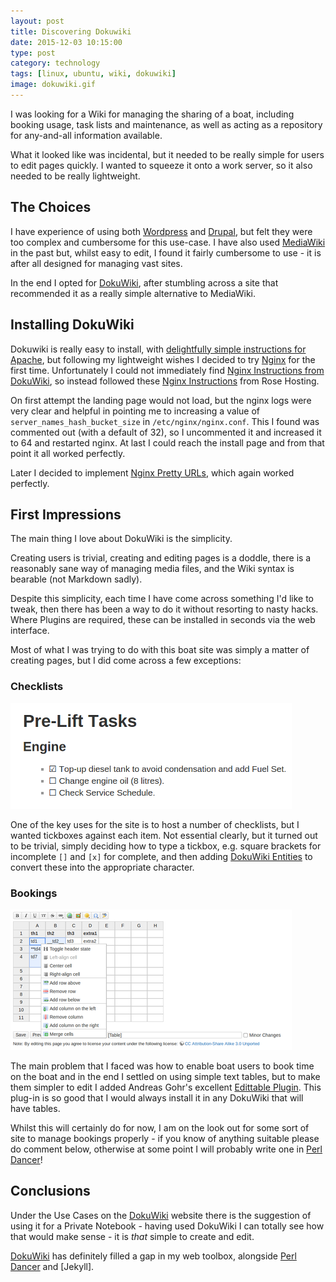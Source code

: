 ```yaml
--- 
layout: post 
title: Discovering Dokuwiki
date: 2015-12-03 10:15:00
type: post 
category: technology
tags: [linux, ubuntu, wiki, dokuwiki]
image: dokuwiki.gif
---
```


I was looking for a Wiki for managing the sharing of a boat, including booking usage, task lists and maintenance, as well as acting as a repository for any-and-all information available. 

What it looked like was incidental, but it needed to be really simple for users to edit pages quickly. 
I wanted to squeeze it onto a work server, so it also needed to be really lightweight.

<!--more-->

The Choices
-----------

I have experience of using both [Wordpress] and [Drupal], but felt they were too complex and cumbersome for this use-case.
I have also used [MediaWiki] in the past but, whilst easy to edit, I found it fairly cumbersome to use - it is after all designed for managing vast sites.

In the end I opted for [DokuWiki], after stumbling across a site that recommended it as a really simple alternative to MediaWiki. 


Installing DokuWiki
-------------------

Dokuwiki is really easy to install, with [delightfully simple instructions for Apache], but following my lightweight wishes I decided to try [Nginx] for the first time.
Unfortunately I could not immediately find [Nginx Instructions from DokuWiki], so instead followed these [Nginx Instructions] from Rose Hosting.

On first attempt the landing page would not load, but the nginx logs were very clear and helpful in pointing me to increasing a value of `server_names_hash_bucket_size` in `/etc/nginx/nginx.conf`. 
This I found was commented out (with a default of 32), so I uncommented it and increased it to 64 and restarted nginx. 
At last I could reach the install page and from that point it all worked perfectly.

Later I decided to implement [Nginx Pretty URLs], which again worked perfectly. 


First Impressions
-----------------

The main thing I love about DokuWiki is the simplicity. 

Creating users is trivial, creating and editing pages is a doddle, there is a reasonably sane way of managing media files, and the Wiki syntax is bearable (not Markdown sadly).

Despite this simplicity, each time I have come across something I'd like to tweak, then there has been a way to do it without resorting to nasty hacks.
Where Plugins are required, these can be installed in seconds via the web interface.

Most of what I was trying to do with this boat site was simply a matter of creating pages, but I did come across a few exceptions:

### Checklists

<img src="/assets/dokuwiki-checklists.png" class="image-left" alt="Example of Checklists">

One of the key uses for the site is to host a number of checklists, but I wanted tickboxes against each item. 
Not essential clearly, but it turned out to be trivial, simply deciding how to type a tickbox, e.g. square brackets for incomplete `[]` and `[x]` for complete, and then adding [DokuWiki Entities] to convert these into the appropriate character.


### Bookings

<img src="/assets/dokuwiki-edittable.png" class="image-right" alt="Edit-table Plugin">

The main problem that I faced was how to enable boat users to book time on the boat and in the end I settled on using simple text tables, but to make them simpler to edit I added Andreas Gohr's excellent [Edittable Plugin].
This plug-in is so good that I would always install it in any DokuWiki that will have tables.

Whilst this will certainly do for now, I am on the look out for some sort of site to manage bookings properly - if you know of anything suitable please do comment below, otherwise at some point I will probably write one in [Perl Dancer]!


Conclusions
-----------

Under the Use Cases on the [DokuWiki] website there is the suggestion of using it for a Private Notebook - having used DokuWiki I can totally see how that would make sense - it is *that* simple to create and edit.

[DokuWiki] has definitely filled a gap in my web toolbox, alongside [Perl Dancer] and [Jekyll].


[DokuWiki]: https://www.dokuwiki.org/
[DokuWiki Entities]: https://www.dokuwiki.org/entities
[Drupal]: http://drupal.org/
[Edittable Plugin]: https://www.dokuwiki.org/plugin:edittable
[Nginx Instructions from DokuWiki]: https://www.dokuwiki.org/install:nginx
[MediaWiki]: http://mediawiki.org/
[Nginx Instructions]: https://www.rosehosting.com/blog/how-to-install-dokuwiki-on-debian-wheezy-with-nginx/
[Nginx Pretty URLs]: https://www.dokuwiki.org/rewrite#nginx
[Perl Dancer]: http://perldancer.org/
[WordPress]: http://wordpress.org/
[delightfully simple instructions for Apache]: https://www.dokuwiki.org/install:ubuntu
[nginx]: https://www.nginx.com/

